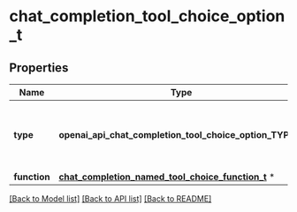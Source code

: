 # chat_completion_tool_choice_option_t

## Properties
Name | Type | Description | Notes
------------ | ------------- | ------------- | -------------
**type** | **openai_api_chat_completion_tool_choice_option_TYPE_e** | The type of the tool. Currently, only &#x60;function&#x60; is supported. | 
**function** | [**chat_completion_named_tool_choice_function_t**](chat_completion_named_tool_choice_function.md) \* |  | 

[[Back to Model list]](../README.md#documentation-for-models) [[Back to API list]](../README.md#documentation-for-api-endpoints) [[Back to README]](../README.md)


